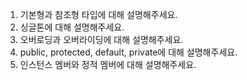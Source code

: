 1. 기본형과 참조형 타입에 대해 설명해주세요.
2. 싱글톤에 대해 설명해주세요.
3. 오버로딩과 오버라이딩에 대해 설명해주세요.
4. public, protected, default, private에 대해 설명해주세요.
5. 인스턴스 멤버와 정적 멤버에 대해 설명해주세요.
